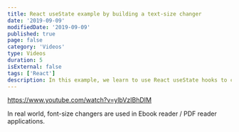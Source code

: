 ```yaml
---
title: React useState example by building a text-size changer
date: '2019-09-09'
modifiedDate: '2019-09-09'
published: true
page: false
category: 'Videos'
type: Videos
duration: 5
isExternal: false
tags: ['React']
description: In this example, we learn to use React useState hooks to change font size of a content block
---
```


https://www.youtube.com/watch?v=ylbVzIBhDIM

In real world, font-size changers are used in Ebook reader / PDF reader applications.
